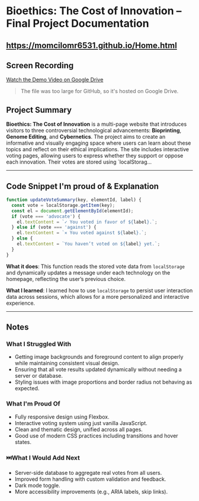 # Bioethics: The Cost of Innovation – Final Project Documentation

https://momcilomr6531.github.io/Home.html
---

## Screen Recording


[Watch the Demo Video on Google Drive]( https://drive.google.com/file/d/1-Hdxp-yn-Ti4INxr7r0m7gOkPEFK7H8A/view?usp=drive_link )

> The file was too large for GitHub, so it's hosted on Google Drive.

##  Project Summary
**Bioethics: The Cost of Innovation** is a multi-page website that introduces visitors to three controversial technological advancements: **Bioprinting**, **Genome Editing**, and **Cybernetics**. The project aims to create an informative and visually engaging space where users can learn about these topics and reflect on their ethical implications. The site includes interactive voting pages, allowing users to express whether they support or oppose each innovation. Their votes are stored using `localStorag...

--- 

##  Code Snippet I'm proud of & Explanation
```javascript
function updateVoteSummary(key, elementId, label) {
  const vote = localStorage.getItem(key);
  const el = document.getElementById(elementId);
  if (vote === 'advocate') {
    el.textContent = `✓ You voted in favor of ${label}.`;
  } else if (vote === 'against') {
    el.textContent = `✕ You voted against ${label}.`;
  } else {
    el.textContent = `You haven’t voted on ${label} yet.`;
  }
}
```
**What it does**: This function reads the stored vote data from `localStorage` and dynamically updates a message under each technology on the homepage, reflecting the user’s previous choice.

**What I learned**: I learned how to use `localStorage` to persist user interaction data across sessions, which allows for a more personalized and interactive experience.

---

##  Notes
### What I Struggled With
- Getting image backgrounds and foreground content to align properly while maintaining consistent visual design.
- Ensuring that all vote results updated dynamically without needing a server or database.
- Styling issues with image proportions and border radius not behaving as expected.

###  What I'm Proud Of
- Fully responsive design using Flexbox.
- Interactive voting system using just vanilla JavaScript.
- Clean and thematic design, unified across all pages.
- Good use of modern CSS practices including transitions and hover states.

### ⏭️What I Would Add Next
- Server-side database to aggregate real votes from all users.
- Improved form handling with custom validation and feedback.
- Dark mode toggle.
- More accessibility improvements (e.g., ARIA labels, skip links).

